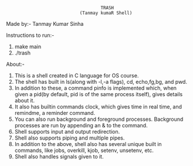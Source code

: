 										TRASH
								(Tanmay kumaR Shell)

Made by:-
Tanmay Kumar Sinha

Instructions to run:-
1. make main
2. ./trash

About:-
1. This is a shell created in C language for OS course.
2. The shell has built in ls(along with -l,-a flags), cd, echo,fg,bg, and pwd. 
3. In addition to these, a command pinfo is implemented which, when given a pid(by default, pid is of the same process itself), gives details about it.
4. It also has builtin commands clock, which gives time in real time, and remindme, a reminder command.
5. You can also run background and foreground processes. Background processes are run by appending an & to the command.
6. Shell supports input and output redirection.
7. Shell also supports piping and multiple pipes.
8. In addition to the above, shell also has several unique built in commands, like jobs, overkill, kjob, setenv, unsetenv, etc.
9. Shell also handles signals given to it.
